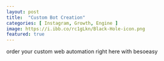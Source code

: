 ```yaml
---
layout: post
title:  "Custom Bot Creation"
categories: [ Instagram, Growth, Engine ]
image: https://i.ibb.co/rc1gLkn/Black-Hole-icon.png
featured: true
---
```


order your custom web automation right here with besoeasy


